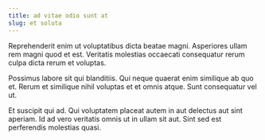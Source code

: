 ```yaml
---
title: ad vitae odio sunt at
slug: et soluta
---
```


Reprehenderit enim ut voluptatibus dicta beatae magni. Asperiores ullam rem magni quod et est. Veritatis molestias occaecati consequatur rerum culpa dicta rerum et voluptas.

Possimus labore sit qui blanditiis. Qui neque quaerat enim similique ab quo et. Rerum et similique nihil voluptas et et omnis atque. Sunt consequatur vel ut.

Et suscipit qui ad. Qui voluptatem placeat autem in aut delectus aut sint aperiam. Id ad vero veritatis omnis ut in ullam sit aut. Sint sed est perferendis molestias quasi.
